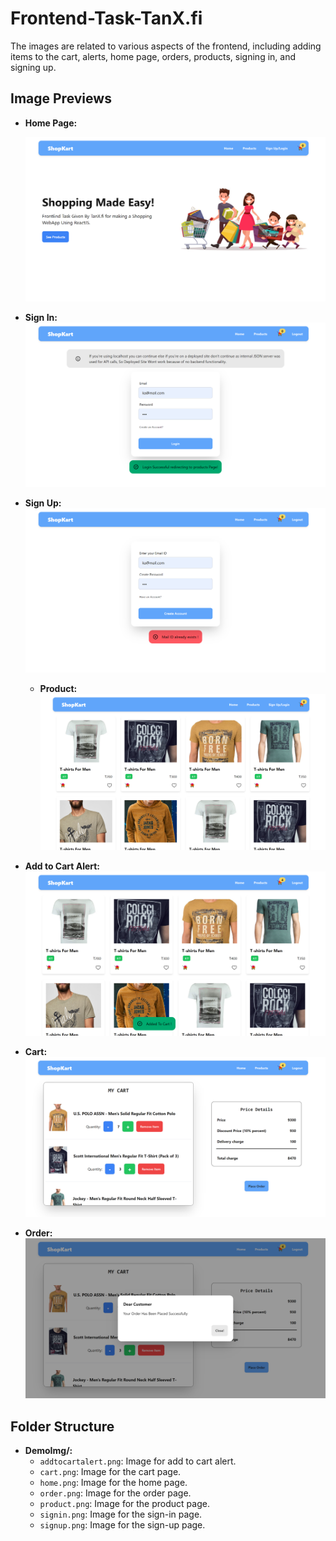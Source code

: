 # Frontend-Task-TanX.fi


The images are related to various aspects of the frontend, including adding items to the cart, alerts, home page, orders, products, signing in, and signing up.

## Image Previews

- **Home Page:**

  ![Home Page](DemoImg/home.png)

- **Sign In:**
  ![Sign In](DemoImg/signin.png)

- **Sign Up:**
  ![Sign Up](DemoImg/signup.png)

  

  - **Product:**
  ![Product](DemoImg/product.png)

- **Add to Cart Alert:**
  ![Add to Cart Alert](DemoImg/addtocartalert.png)

- **Cart:**
  ![Cart](DemoImg/cart.png)

- **Order:**
  ![Order](DemoImg/order.png)





## Folder Structure

- **DemoImg/:**
  - `addtocartalert.png`: Image for add to cart alert.
  - `cart.png`: Image for the cart page.
  - `home.png`: Image for the home page.
  - `order.png`: Image for the order page.
  - `product.png`: Image for the product page.
  - `signin.png`: Image for the sign-in page.
  - `signup.png`: Image for the sign-up page.

